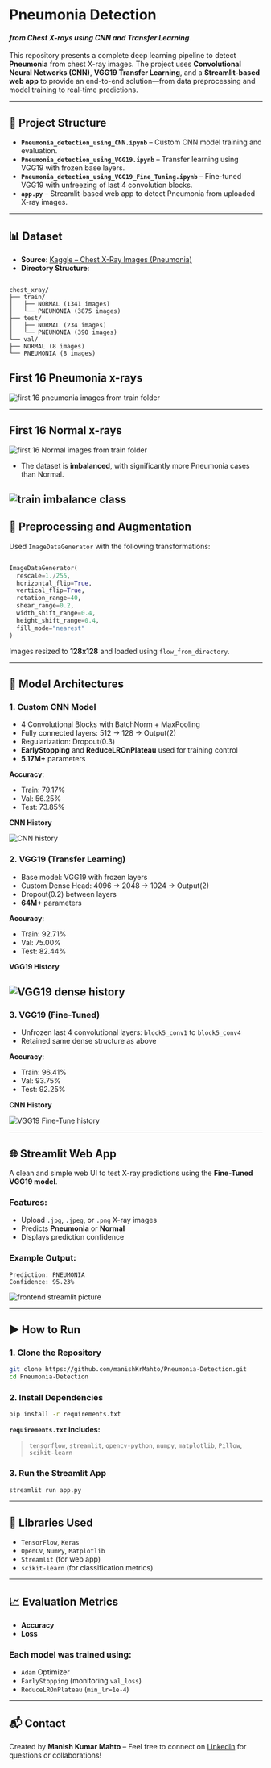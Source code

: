 # Pneumonia Detection 
#### ***from Chest X-rays using CNN and Transfer Learning***

This repository presents a complete deep learning pipeline to detect **Pneumonia** from chest X-ray images. The project uses **Convolutional Neural Networks (CNN)**, **VGG19 Transfer Learning**, and a **Streamlit-based web app** to provide an end-to-end solution—from data preprocessing and model training to real-time predictions.

---

## 📁 Project Structure

- **`Pneumonia_detection_using_CNN.ipynb`** – Custom CNN model training and evaluation.
- **`Pneumonia_detection_using_VGG19.ipynb`** – Transfer learning using VGG19 with frozen base layers.
- **`Pneumonia_detection_using_VGG19_Fine_Tuning.ipynb`** – Fine-tuned VGG19 with unfreezing of last 4 convolution blocks.
- **`app.py`** – Streamlit-based web app to detect Pneumonia from uploaded X-ray images.

---

## 📊 Dataset

- **Source**: [Kaggle – Chest X-Ray Images (Pneumonia)](https://www.kaggle.com/datasets/paultimothymooney/chest-xray-pneumonia)
- **Directory Structure**:
```

chest_xray/
├── train/
│   ├── NORMAL (1341 images)
│   └── PNEUMONIA (3875 images)
├── test/
│   ├── NORMAL (234 images)
│   └── PNEUMONIA (390 images)
└── val/
├── NORMAL (8 images)
└── PNEUMONIA (8 images)

````

## First 16 Pneumonia x-rays
<!-- <img src = "Images/first 16 Pneumonia images.png" alt = "first 16 pneumonia images from train folder"></img> -->
![first 16 pneumonia images from train folder](Images/first_16_Pneumonia_images.png)

---

## First 16 Normal x-rays
<!-- <img src = "Images/first 16 Normal images.png" alt = "first 16 Normal images from train folder"></img> -->
![first 16 Normal images from train folder](Images/first_16_Normal_images.png)


- The dataset is **imbalanced**, with significantly more Pneumonia cases than Normal.
<!-- <img src = "Images/train imbalance classes.png" alt ="train imbalance class"></img> -->
![train imbalance class](Images/train_imbalance_classes.png)
---

## 🧪 Preprocessing and Augmentation

Used `ImageDataGenerator` with the following transformations:

````python

ImageDataGenerator(
  rescale=1./255,
  horizontal_flip=True,
  vertical_flip=True,
  rotation_range=40,
  shear_range=0.2,
  width_shift_range=0.4,
  height_shift_range=0.4,
  fill_mode="nearest"
)

````

Images resized to **128x128** and loaded using `flow_from_directory`.

---

## 🧠 Model Architectures

### 1. Custom CNN Model

* 4 Convolutional Blocks with BatchNorm + MaxPooling
* Fully connected layers: 512 → 128 → Output(2)
* Regularization: Dropout(0.3)
* **EarlyStopping** and **ReduceLROnPlateau** used for training control
* **5.17M+** parameters

**Accuracy**:

* Train: 79.17%
* Val: 56.25%
* Test: 73.85%

**CNN History**
<!-- <img src = "Images/CNN history.png" alt ="CNN history"></img> -->
![CNN history](Images/CNN_history.png)

### 2. VGG19 (Transfer Learning)

* Base model: VGG19 with frozen layers
* Custom Dense Head: 4096 → 2048 → 1024 → Output(2)
* Dropout(0.2) between layers
* **64M+** parameters

**Accuracy**:

* Train: 92.71%
* Val: 75.00%
* Test: 82.44%

**VGG19 History**
<!-- <img src = "Images/VGG19 dense history.png" alt ="VGG19 dense history"></img> -->
![VGG19 dense history](Images/VGG19_dense_history.png)
---

### 3. VGG19 (Fine-Tuned)

* Unfrozen last 4 convolutional layers: `block5_conv1` to `block5_conv4`
* Retained same dense structure as above

**Accuracy**:

* Train: 96.41%
* Val: 93.75%
* Test: 92.25%

**CNN History**
<!-- <img src = "Images/VGG19 Fine-Tune history.png" alt ="VGG19 Fine-Tune history"></img> -->
![VGG19 Fine-Tune history](Images/VGG19_Fine_Tune_history.png)

---

## 🌐 Streamlit Web App

A clean and simple web UI to test X-ray predictions using the **Fine-Tuned VGG19 model**.

### Features:

* Upload `.jpg`, `.jpeg`, or `.png` X-ray images
* Predicts **Pneumonia** or **Normal**
* Displays prediction confidence

### Example Output:

````
Prediction: PNEUMONIA
Confidence: 95.23%
````

<!-- <img src ="Images/frontend.jpg" alt = "frontend streamlit picture"></img> -->
![frontend streamlit picture](Images/frontend.jpg)

---

## ▶️ How to Run

### 1. Clone the Repository

````bash
git clone https://github.com/manishKrMahto/Pneumonia-Detection.git
cd Pneumonia-Detection
````

### 2. Install Dependencies

````bash
pip install -r requirements.txt
````

**`requirements.txt` includes:**
> `tensorflow`, `streamlit`, `opencv-python`, `numpy`, `matplotlib`, `Pillow`, `scikit-learn`

### 3. Run the Streamlit App

````bash
streamlit run app.py
````

---

## 🔧 Libraries Used

* `TensorFlow`, `Keras`
* `OpenCV`, `NumPy`, `Matplotlib`
* `Streamlit` (for web app)
* `scikit-learn` (for classification metrics)

---

## 📈 Evaluation Metrics

* **Accuracy**
* **Loss**


### Each model was trained using:

* `Adam` Optimizer
* `EarlyStopping` (monitoring `val_loss`)
* `ReduceLROnPlateau` (`min_lr=1e-4`)

---

## 📬 Contact

Created by **Manish Kumar Mahto** – Feel free to connect on [LinkedIn](https://www.linkedin.com/in/manish-kumar-mahto/) for questions or collaborations!

